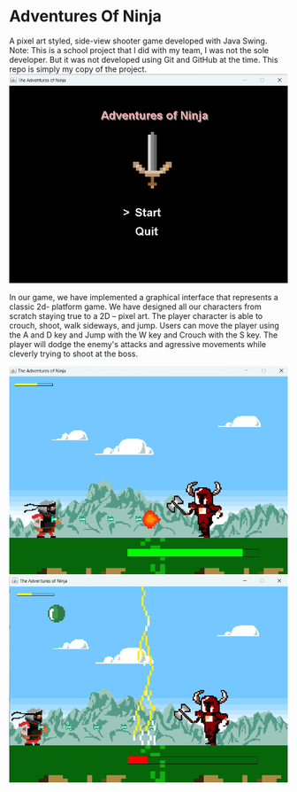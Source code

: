 # Adventures Of Ninja
A pixel art styled, side-view shooter game developed with Java Swing.
Note: This is a school project that I did with my team, I was not the sole developer. But it was not developed using Git and GitHub at the time. This repo is simply my copy of the project.
![title screen](screenshots/titleScreen.png)  

In our game, we have implemented a graphical interface that represents a classic 2d- platform game. We have designed all our characters from scratch staying true to a 2D – pixel art.
The player character is able to crouch, shoot, walk sideways, and jump. Users can move the player using the A and D key and Jump with the W key and Crouch with the S key.
The player will dodge the enemy's attacks and agressive movements while cleverly trying to shoot at the boss.

![demo](screenshots/demo1.png)
![anotherdemo](screenshots/demo2.png)
